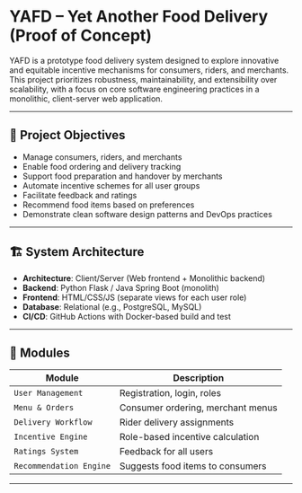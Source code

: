 # YAFD – Yet Another Food Delivery (Proof of Concept)

YAFD is a prototype food delivery system designed to explore innovative and equitable incentive mechanisms for consumers, riders, and merchants. This project prioritizes robustness, maintainability, and extensibility over scalability, with a focus on core software engineering practices in a monolithic, client-server web application.

---

## 📌 Project Objectives

- Manage consumers, riders, and merchants
- Enable food ordering and delivery tracking
- Support food preparation and handover by merchants
- Automate incentive schemes for all user groups
- Facilitate feedback and ratings
- Recommend food items based on preferences
- Demonstrate clean software design patterns and DevOps practices

---

## 🏗️ System Architecture

- **Architecture**: Client/Server (Web frontend + Monolithic backend)
- **Backend**: Python Flask / Java Spring Boot (monolith)
- **Frontend**: HTML/CSS/JS (separate views for each user role)
- **Database**: Relational (e.g., PostgreSQL, MySQL)
- **CI/CD**: GitHub Actions with Docker-based build and test

---

## 🧱 Modules

| Module | Description |
|--------|-------------|
| `User Management` | Registration, login, roles |
| `Menu & Orders` | Consumer ordering, merchant menus |
| `Delivery Workflow` | Rider delivery assignments |
| `Incentive Engine` | Role-based incentive calculation |
| `Ratings System` | Feedback for all users |
| `Recommendation Engine` | Suggests food items to consumers |

---

